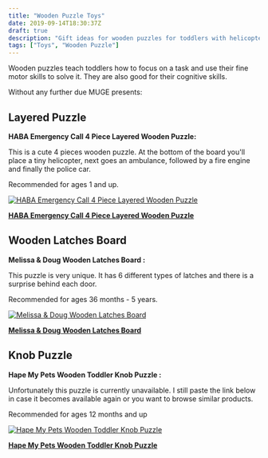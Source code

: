 ```yaml
---
title: "Wooden Puzzle Toys"
date: 2019-09-14T18:30:37Z
draft: true
description: "Gift ideas for wooden puzzles for toddlers with helicopter, ambulence and fire engine shapes"
tags: ["Toys", "Wooden Puzzle"]
---
```


<!-- # Ultimate Wooden Puzzle Toys Guide -->
Wooden puzzles teach toddlers how to focus on a task and use their fine motor skills to solve it. They are also good for their cognitive skills.

Without any further due MUGE presents:

## Layered Puzzle

**HABA Emergency Call 4 Piece Layered Wooden Puzzle:**

This is a cute 4 pieces wooden puzzle. At the bottom of the board you'll place a tiny helicopter, next goes an ambulance, followed by a fire engine and finally the police car.

Recommended for ages 1 and up.

[![HABA Emergency Call 4 Piece Layered Wooden Puzzle](https://images-na.ssl-images-amazon.com/images/I/614eCQGPJwL._SL500_.jpg)](https://www.amazon.com/gp/product/B01L0WI7OW/ref=ppx_yo_dt_b_asin_title_o08_s00?ie=UTF8&amp;psc=1&_encoding=UTF8&tag=didellc-20&linkCode=ur2&linkId=0e62c87b146eb329d64b76d9ff168eb7&camp=1789&creative=9325)

[**HABA Emergency Call 4 Piece Layered Wooden Puzzle**](https://www.amazon.com/gp/product/B01L0WI7OW/ref=ppx_yo_dt_b_asin_title_o08_s00?ie=UTF8&amp;psc=1&_encoding=UTF8&tag=didellc-20&linkCode=ur2&linkId=0e62c87b146eb329d64b76d9ff168eb7&camp=1789&creative=9325)

<!--more-->

<script async src="https://pagead2.googlesyndication.com/pagead/js/adsbygoogle.js"></script>
<!-- cpa -->
<ins class="adsbygoogle"
     style="display:block"
     data-ad-client="ca-pub-2843564932689995"
     data-ad-slot="3526097725"
     data-ad-format="auto"
     data-full-width-responsive="true"></ins>
<script>
     (adsbygoogle = window.adsbygoogle || []).push({});
</script>

## Wooden Latches Board

**Melissa & Doug Wooden Latches Board :**

This puzzle is very unique. It has 6 different types of latches and there is a surprise behind each door.

Recommended for ages 36 months - 5 years.

[![Melissa & Doug Wooden Latches Board](https://images-na.ssl-images-amazon.com/images/I/91n0cuhKYfL._SL500_.jpg)](https://www.amazon.com/gp/product/B07SBLLVTT/ref=ppx_yo_dt_b_asin_title_o07_s00?ie=UTF8&amp;psc=1&_encoding=UTF8&tag=didellc-20&linkCode=ur2&linkId=0e62c87b146eb329d64b76d9ff168eb7&camp=1789&creative=9325)

[**Melissa & Doug Wooden Latches Board**](https://www.amazon.com/gp/product/B07SBLLVTT/ref=ppx_yo_dt_b_asin_title_o07_s00?ie=UTF8&amp;psc=1&_encoding=UTF8&tag=didellc-20&linkCode=ur2&linkId=0e62c87b146eb329d64b76d9ff168eb7&camp=1789&creative=9325)


<script async src="https://pagead2.googlesyndication.com/pagead/js/adsbygoogle.js"></script>
<!-- cpa -->
<ins class="adsbygoogle"
     style="display:block"
     data-ad-client="ca-pub-2843564932689995"
     data-ad-slot="3526097725"
     data-ad-format="auto"
     data-full-width-responsive="true"></ins>
<script>
     (adsbygoogle = window.adsbygoogle || []).push({});
</script>

## Knob Puzzle

**Hape My Pets Wooden Toddler Knob Puzzle :**

Unfortunately this puzzle is currently unavailable. I still paste the link below in case it becomes available again or you want to browse similar products.

Recommended for ages 12 months and up

[![Hape My Pets Wooden Toddler Knob Puzzle](https://images-na.ssl-images-amazon.com/images/I/91UwxunvBZL._SL500_.jpg)](https://www.amazon.com/gp/product/B006WZO28I/ref=ppx_yo_dt_b_asin_title_o07_s00?ie=UTF8&amp;psc=1&_encoding=UTF8&tag=didellc-20&linkCode=ur2&linkId=0e62c87b146eb329d64b76d9ff168eb7&camp=1789&creative=9325)

[**Hape My Pets Wooden Toddler Knob Puzzle**](https://www.amazon.com/gp/product/B006WZO28I/ref=ppx_yo_dt_b_asin_title_o07_s00?ie=UTF8&amp;psc=1&_encoding=UTF8&tag=didellc-20&linkCode=ur2&linkId=0e62c87b146eb329d64b76d9ff168eb7&camp=1789&creative=9325)
